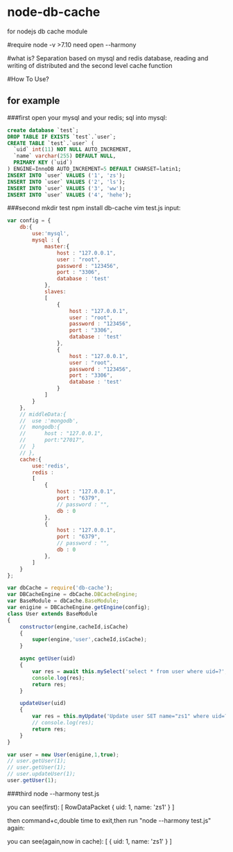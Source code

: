 # node-db-cache
for nodejs db cache module

#require
node -v >7.10
need open --harmony

#what is?
Separation based on mysql and redis database, 
reading and writing of distributed and the second level cache function


#How To Use?
## for example
###first
open your mysql and your redis;
sql into mysql:
```sql
create database `test`;
DROP TABLE IF EXISTS `test`.`user`;
CREATE TABLE `test`.`user` (
  `uid` int(11) NOT NULL AUTO_INCREMENT,
  `name` varchar(255) DEFAULT NULL,
  PRIMARY KEY (`uid`)
) ENGINE=InnoDB AUTO_INCREMENT=5 DEFAULT CHARSET=latin1;
INSERT INTO `user` VALUES ('1', 'zs');
INSERT INTO `user` VALUES ('2', 'ls');
INSERT INTO `user` VALUES ('3', 'ww');
INSERT INTO `user` VALUES ('4', 'hehe');
```
###second
mkdir test
npm install db-cache
vim test.js
input:
```js
var config = {
	db:{
		use:'mysql',
		mysql : {
			master:{
				host : "127.0.0.1",
				user : "root",
				password : "123456",
				port : "3306",
				database : 'test'
			},
			slaves:
			[
				{
					host : "127.0.0.1",
					user : "root",
					password : "123456",
					port : "3306",
					database : 'test'
				},
				{
					host : "127.0.0.1",
					user : "root",
					password : "123456",
					port : "3306",
					database : 'test'
				}
			]
		}
	},
	// middleData:{
	// 	use :'mongodb',
	// 	mongodb:{
	// 		host : "127.0.0.1",
	// 		port:"27017",
	// 	}
	// },
	cache:{
		use:'redis',
		redis : 
		[
			{
				host : "127.0.0.1",
				port : "6379",
				// password : "",
				db : 0
			},
			{
				host : "127.0.0.1",
				port : "6379",
				// password : "",
				db : 0
			},
		]
	}
};

var dbCache = require('db-cache');
var DBCacheEngine = dbCache.DBCacheEngine;
var BaseModule = dbCache.BaseModule;
var enigine = DBCacheEngine.getEngine(config);
class User extends BaseModule
{
	constructor(engine,cacheId,isCache)
	{
		super(engine,'user',cacheId,isCache);
	}

	async getUser(uid)
	{
		var res = await this.mySelect('select * from user where uid=?',[uid],60);
		console.log(res);
		return res;
	}

	updateUser(uid)
	{
		var res = this.myUpdate('Update user SET name="zs1" where uid=?',[uid]);
		// console.log(res);
		return res;
	}
}

var user = new User(enigine,1,true);
// user.getUser(1);
// user.getUser(1);
// user.updateUser(1);
user.getUser(1);
```
###third
node --harmony test.js

you can see(first):
[ RowDataPacket { uid: 1, name: 'zs1' } ]

then command+c,double time to exit,then run "node --harmony test.js" again:

you can see(again,now in cache):
[ { uid: 1, name: 'zs1' } ]






